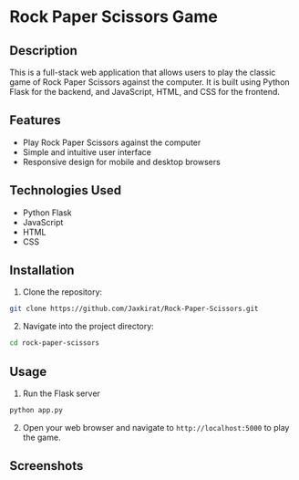 # Rock Paper Scissors Game

## Description
This is a full-stack web application that allows users to play the classic game of Rock Paper Scissors against the computer. It is built using Python Flask for the backend, and JavaScript, HTML, and CSS for the frontend.

## Features
- Play Rock Paper Scissors against the computer
- Simple and intuitive user interface
- Responsive design for mobile and desktop browsers

## Technologies Used
- Python Flask
- JavaScript
- HTML
- CSS

## Installation
1. Clone the repository:
```bash
git clone https://github.com/Jaxkirat/Rock-Paper-Scissors.git
```
2. Navigate into the project directory:
```bash
cd rock-paper-scissors
```


## Usage
1. Run the Flask server
```bash
python app.py
```
2. Open your web browser and navigate to `http://localhost:5000` to play the game.

## Screenshots





